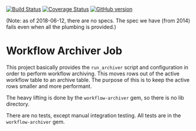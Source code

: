[![Build Status](https://travis-ci.org/sul-dlss/workflow-archiver-job.svg?branch=master)](https://travis-ci.org/sul-dlss/workflow-archiver-job)
[![Coverage Status](https://coveralls.io/repos/github/sul-dlss/workflow-archiver-job/badge.svg?branch=master)](https://coveralls.io/github/sul-dlss/workflow-archiver-job?branch=master)
[![GitHub version](https://badge.fury.io/gh/sul-dlss%2Fworkflow-archiver-job.svg)](https://badge.fury.io/gh/sul-dlss%2Fworkflow-archiver-job)


(Note: as of 2018-06-12, there are no specs.  The spec we have (from 2014) fails even when all the plumbing is provided.)

# Workflow Archiver Job

This project basically provides the `run_archiver` script and configuration in order to perform
workflow archiving.  This moves rows out of the active workflow table to an archive table. The purpose of this is to keep the active rows smaller and more performant.

The heavy lifting is done by the `workflow-archiver` gem, so there is no lib directory.

There are no tests, except manual integration testing. All tests are in the `workflow-archiver` gem.
